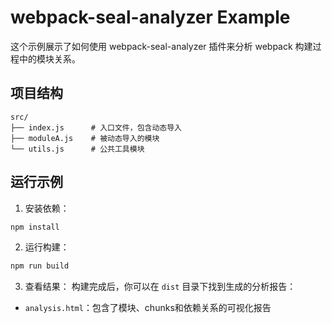 # webpack-seal-analyzer Example

这个示例展示了如何使用 webpack-seal-analyzer 插件来分析 webpack 构建过程中的模块关系。

## 项目结构

```
src/
├── index.js      # 入口文件，包含动态导入
├── moduleA.js    # 被动态导入的模块
└── utils.js      # 公共工具模块
```

## 运行示例

1. 安装依赖：
```bash
npm install
```

2. 运行构建：
```bash
npm run build
```

3. 查看结果：
构建完成后，你可以在 `dist` 目录下找到生成的分析报告：
- `analysis.html`：包含了模块、chunks和依赖关系的可视化报告
